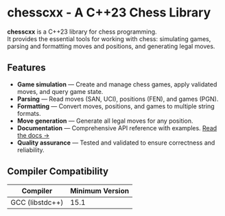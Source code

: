 # chesscxx - A C++23 Chess Library

**chesscxx** is a C++23 library for chess programming.  
It provides the essential tools for working with chess: simulating games, parsing and formatting moves and positions, and generating legal moves.  

## Features

- **Game simulation** — Create and manage chess games, apply validated moves, and query game state.  
- **Parsing** — Read moves (SAN, UCI), positions (FEN), and games (PGN).  
- **Formatting** — Convert moves, positions, and games to multiple string formats.  
- **Move generation** — Generate all legal moves for any position.  
- **Documentation** — Comprehensive API reference with examples. [Read the docs →](https://igorqs.github.io/chesscxx/) 
- **Quality assurance** — Tested and validated to ensure correctness and reliability. 

## Compiler Compatibility

| Compiler         | Minimum Version      |
|------------------|----------------------|
| GCC (libstdc++)  | 15.1                 |
